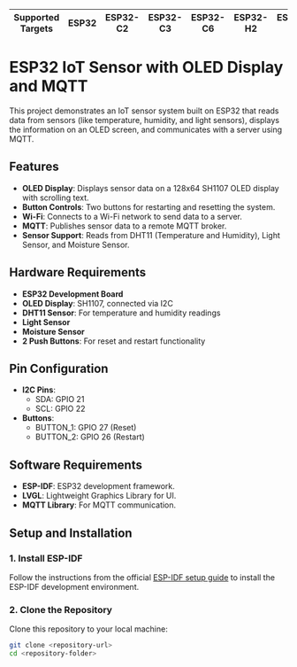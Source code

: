 | Supported Targets | ESP32 | ESP32-C2 | ESP32-C3 | ESP32-C6 | ESP32-H2 | ESP32-S2 | ESP32-S3 |
| ----------------- | ----- | -------- | -------- | -------- | -------- | -------- | -------- |

# ESP32 IoT Sensor with OLED Display and MQTT

This project demonstrates an IoT sensor system built on ESP32 that reads data from sensors (like temperature, humidity, and light sensors), displays the information on an OLED screen, and communicates with a server using MQTT.

## Features

- **OLED Display**: Displays sensor data on a 128x64 SH1107 OLED display with scrolling text.
- **Button Controls**: Two buttons for restarting and resetting the system.
- **Wi-Fi**: Connects to a Wi-Fi network to send data to a server.
- **MQTT**: Publishes sensor data to a remote MQTT broker.
- **Sensor Support**: Reads from DHT11 (Temperature and Humidity), Light Sensor, and Moisture Sensor.

## Hardware Requirements

- **ESP32 Development Board**
- **OLED Display**: SH1107, connected via I2C
- **DHT11 Sensor**: For temperature and humidity readings
- **Light Sensor**
- **Moisture Sensor**
- **2 Push Buttons**: For reset and restart functionality

## Pin Configuration

- **I2C Pins**:
  - SDA: GPIO 21
  - SCL: GPIO 22
- **Buttons**:
  - BUTTON_1: GPIO 27 (Reset)
  - BUTTON_2: GPIO 26 (Restart)

## Software Requirements

- **ESP-IDF**: ESP32 development framework.
- **LVGL**: Lightweight Graphics Library for UI.
- **MQTT Library**: For MQTT communication.

## Setup and Installation

### 1. Install ESP-IDF

Follow the instructions from the official [ESP-IDF setup guide](https://docs.espressif.com/projects/esp-idf/en/latest/esp32/get-started/) to install the ESP-IDF development environment.

### 2. Clone the Repository

Clone this repository to your local machine:

```bash
git clone <repository-url>
cd <repository-folder>

